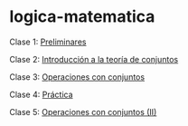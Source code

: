 # logica-matematica

Clase 1: [Preliminares](Semana1-Logica-FEC-LUZ.html)

Clase 2: [Introducción a la teoría de conjuntos](Semana2-Logica-FEC-LUZ.html)

Clase 3: [Operaciones con conjuntos](Semana3-Logica-FEC-LUZ.html)

Clase 4: [Práctica](https://app.lumi.education/run/lv6Ydr)

Clase 5: [Operaciones con conjuntos (II)](Semana5-Logica-FEC-LUZ.html)
